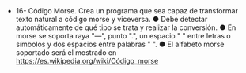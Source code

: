 ##
* 16- Código Morse. Crea un programa que sea capaz de transformar texto natural a
código morse y viceversa.
● Debe detectar automáticamente de qué tipo se trata y realizar la conversión.
● En morse se soporta raya "—", punto ".", un espacio " " entre letras o símbolos y dos
espacios entre palabras " ".
● El alfabeto morse soportado será el mostrado en
https://es.wikipedia.org/wiki/Código_morse
##